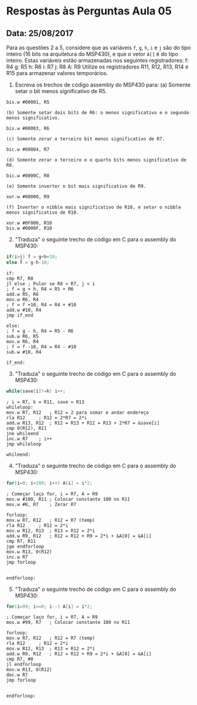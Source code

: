 # Respostas às Perguntas Aula 05
## Data: 25/08/2017
Para as questões 2 a 5, considere que as variáveis `f`, `g`, `h`, `i` e `j` são do tipo inteiro (16 bits na arquitetura do MSP430), e que o vetor `A[]` é do tipo inteiro. Estas variáveis estão armazenadas nos seguintes registradores:
	f: R4
	g: R5
	h: R6
	i: R7
	j: R8
	A: R9
Utilize os registradores R11, R12, R13, R14 e R15 para armazenar valores temporários.

1. Escreva os trechos de código assembly do MSP430 para:
	(a) Somente setar o bit menos significativo de R5.
	
```
bis.w #00001, R5
```

	(b) Somente setar dois bits de R6: o menos significativo e o segundo menos significativo.
	
```
bis.w #00003, R6
```

	(c) Somente zerar o terceiro bit menos significativo de R7.

```
bic.w #00004, R7
```

	(d) Somente zerar o terceiro e o quarto bits menos significativo de R8.

```
bic.w #0000C, R8
```

	(e) Somente inverter o bit mais significativo de R9.

```
xor.w #08000, R9
```

	(f) Inverter o nibble mais significativo de R10, e setar o nibble menos significativo de R10.

```
xor.w #0F000, R10
bis.w #0000F, R10
```

2. "Traduza" o seguinte trecho de código em C para o assembly do MSP430:

```C
if(i>j) f = g+h+10;
else f = g-h-10;
```

```
if:
cmp R7, R8
jl else	; Pular se R8 < R7, j < i
; f = g + h, R4 = R5 + R6
add.w R5, R6
mov.w R6, R4
; f = f +10, R4 = R4 + #10
add.w #10, R4
jmp if_end

else:
; f = g - h, R4 = R5 - R6
sub.w R6, R5
mov.w R6, R4
; f = f -10, R4 = R4 - #10
sub.w #10, R4

if_end:
```

3. "Traduza" o seguinte trecho de código em C para o assembly do MSP430:

```C
while(save[i]!=k) i++;
```

```
; i = R7, k = R11, save = R13
whileloop:
mov.w R7, R12	; R12 = 2 para somar e andar endereço
rla R12		; R12 = 2*R7 = 2*i
add.w R13, R12	; R12 = R13 + R12 = R13 + 2*R7 = &save[i]
cmp 0(R12), R11
jne whileend
inc.w R7	; i++
jmp whileloop

whileend:

```

4. "Traduza" o seguinte trecho de código em C para o assembly do MSP430:

```C
for(i=0; i<100; i++) A[i] = i*2;
```

```
; Começar laço for, i = R7, A = R9
mov.w #100, R11	; Colocar constante 100 no R11
mov.w #0, R7	; Zerar R7

forloop:
mov.w R7, R12	; R12 = R7 (temp)
rla R12		; R12 = 2*i
mov.w R12, R13	; R13 = R12 = 2*i
add.w R9, R12	; R12 = R12 + R9 = 2*i + &A[0] = &A[i]
cmp R7, R11
jge endforloop
mov.w R13, 0(R12)
inc.w R7
jmp forloop


endforloop:
```

5. "Traduza" o seguinte trecho de código em C para o assembly do MSP430:

```C
for(i=99; i>=0; i--) A[i] = i*2;
```

```
; Começar laço for, i = R7, A = R9
mov.w #99, R7	; Colocar constante 100 no R11

forloop:
mov.w R7, R12	; R12 = R7 (temp)
rla R12		; R12 = 2*i
mov.w R12, R13	; R13 = R12 = 2*i
add.w R9, R12	; R12 = R12 + R9 = 2*i + &A[0] = &A[i]
cmp R7, #0
jl endforloop
mov.w R13, 0(R12)
dec.w R7
jmp forloop


endforloop:
```
